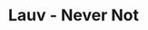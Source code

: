 ---
layout: page
title: Lauv - Never Not
description: Where is the moment we needed the most?
link: https://www.youtube.com/embed/w11wIDjn0N8?si=TYK7iwoIq-lREUOV
importance: 6
category: [Singing]
---